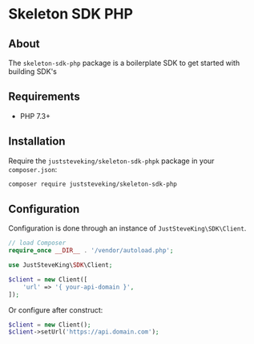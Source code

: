 # Skeleton SDK PHP

## About

The `skeleton-sdk-php` package is a boilerplate SDK to get started with building SDK's

## Requirements

- PHP 7.3+

## Installation

Require the `juststeveking/skeleton-sdk-phpk` package in your `composer.json`:
```bash
composer require juststeveking/skeleton-sdk-php
```

## Configuration

Configuration is done through an instance of `JustSteveKing\SDK\Client`.

```php
// load Composer
require_once __DIR__ . '/vendor/autoload.php';

use JustSteveKing\SDK\Client;

$client = new Client([
    'url' => '{ your-api-domain }',
]);
```

Or configure after construct:

```php
$client = new Client();
$client->setUrl('https://api.domain.com');
```